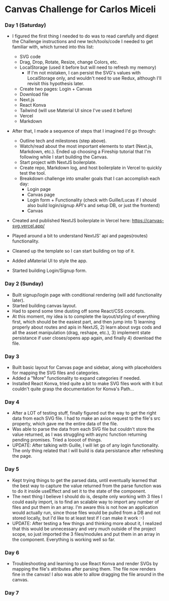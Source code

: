 # Canvas Challenge for Carlos Miceli

### Day 1 (Saturday)

- I figured the first thing I needed to do was to read carefully and digest the Challenge instructions and new tech/tools/code I needed to get familiar with, which turned into this list:
    - SVG code
    - Drag, Drop, Rotate, Resize, change Colors, etc.
    - LocalStorage (used it before but will need to refresh my memory)
        - If I'm not mistaken, I can persist the SVG's values with LocalStorage only, and wouldn't need to use Redux, although I'll revisit this hypothesis later.
    - Create two pages: Login + Canvas
    - Download file
    - Next.js
    - React Konva
    - Tailwind (will use Material UI since I've used it before)
    - Vercel
    - Markdown

- After that, I made a sequence of steps that I imagined I'd go through:
    - Outline tech and milestones (step above).
    - Watch/read about the most important elements to start (Next.js, Markdown, etc.). Ended up choosing a Fireship tutorial that I'm following while I start building the Canvas.
    - Start project with NextJS boilerplate.
    - Create repo, Markdown log, and host boilerplate in Vercel to quickly test the tool.
    - Breakdown challenge into smaller goals that I can accomplish each day:
        - Login page
        - Canvas page
        - Login form + Functionality (check with Guille/Lucas if I should also build login/signup API's and setup DB, or just the frontend)
        - Canvas

- Created and published NextJS boilerplate in Vercel here: https://canvas-svg.vercel.app/
- Played around a bit to understand NextJS' api and pages(routes) functionality.
- Cleaned up the template so I can start building on top of it.
- Added aMaterial UI to style the app.
- Started building Login/Signup form.

### Day 2 (Sunday)

- Built signup/login page with conditional rendering (will add functionality later).
- Started building canvas layout.
- Had to spend some time dusting off some React/CSS concepts.
- At this moment, my idea is to complete the layout/styling of everything first, which should be the easiest part, and then jump into 1) learning properly about routes and apis in NextJS, 2) learn about svgs cods and all the asset manipulation (drag, reshape, etc.), 3) implement state persistance if user closes/opens app again, and finally 4) download the file.

### Day 3

- Built basic layout for Canvas page and sidebar, along with placeholders for mapping the SVG files and categories.
- Added a "More" functionality to expand categories if needed.
- Installed React Konva, tried quite a bit to make SVG files work with it but couldn't quite grasp the documentation for Konva's Path...

### Day 4

- After a LOT of testing stuff, finally figured out the way to get the right data from each SVG file. I had to make an axios request to the file's src property, which gave me the entire data of the file.
- Was able to parse the data from each SVG file but couldn't store the value returned, as I was struggling with async function returning pending promises. Tried a loooot of things.
- UPDATE: After talking with Guille, I will let go of any login functionality. The only thing related that I will build is data persistance after refreshing the page.

### Day 5

- Kept trying things to get the parsed data, until eventually learned that the best way to capture the value returned from the parse function was to do it inside useEffect and set it to the state of the component.
- The next thing I believe I should do is, despite only working with 3 files I could easily import, is to find an scalable way to import any number of files and put them in an array. I'm aware this is not how an application would actually run, since those files would be pulled from a DB and not stored locally, but I'd like to at least test if I can make it work :-)
- UPDATE: After testing a few things and thinking more about it, I realized that this would be unnecessary and very much outside of the project scope, so just imported the 3 files/modules and put them in an array in the component. Everything is working well so far.

### Day 6

- Troubleshooting and learning to use React Konva and render SVGs by mapping the file's attributes after parsing them. The file now renders fine in the canvas! I also was able to allow dragging the file around in the canvas.

### Day 7

